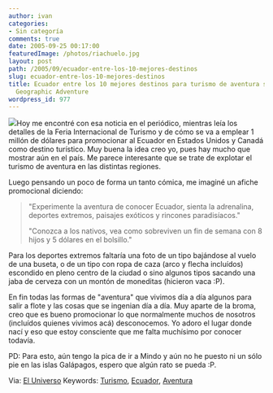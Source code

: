 ```yaml
---
author: ivan
categories:
- Sin categoría
comments: true
date: 2005-09-25 00:17:00
featuredImage: /photos/riachuelo.jpg
layout: post
path: /2005/09/ecuador-entre-los-10-mejores-destinos
slug: ecuador-entre-los-10-mejores-destinos
title: Ecuador entre los 10 mejores destinos para turismo de aventura según National
  Geographic Adventure
wordpress_id: 977
---
```


[![](https://photos1.blogger.com/blogger/5311/455/320/riachuelo.jpg)](https://photos1.blogger.com/blogger/5311/455/1600/riachuelo.jpg)Hoy me encontré con esa noticia en el periódico, mientras leía los detalles de la Feria Internacional de Turismo y de cómo se va a emplear 1 millón de dólares para promocionar al Ecuador en Estados Unidos y Canadá como destino turístico. Muy buena la idea creo yo, pues hay mucho que mostrar aún en el país. Me parece interesante que se trate de explotar el turismo de aventura en las distintas regiones.

Luego pensando un poco de forma un tanto cómica, me imaginé un afiche promocional diciendo:

<blockquote>"Experimente la aventura de conocer Ecuador, sienta la adrenalina, deportes extremos, paisajes exóticos y rincones paradisíacos."

"Conozca a los nativos, vea como sobreviven un fin de semana con 8 hijos y 5 dólares en el bolsillo."

</blockquote>

Para los deportes extremos faltaría una foto de un tipo bajándose al vuelo de una buseta, o de un tipo con ropa de caza (arco y flecha incluídos) escondido en pleno centro de la ciudad o sino algunos tipos sacando una jaba de cerveza con un montón de moneditas (hicieron vaca :P).

<blockquote></blockquote>

En fin todas las formas de "aventura" que vivimos día a día algunos para salir a flote y las cosas que se ingenian día a día. Muy aparte de la broma, creo que es bueno promocionar lo que normalmente muchos de nosotros (incluídos quienes vivimos acá) desconocemos. Yo adoro el lugar donde nací y eso que estoy consciente que me falta muchísimo por conocer todavía.

PD: Para esto, aún tengo la pica de ir a Mindo y aún no he puesto ni un sólo pie en las islas Galápagos, espero que algún rato se pueda :P.

Via: [El Universo](https://www.eluniverso.com/2005/09/24/9/793415c0b74b43d8b2edad862cf1ddd5.html?EUID=)
Keywords: [Turismo](https://www.technorati.com/tag/Turismo), [Ecuador](https://www.technorati.com/tag/Ecuador), [Aventura](https://www.technorati.com/tag/Aventura)